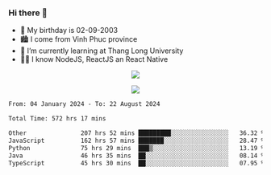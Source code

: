 ### Hi there 👋
- 🎂 My birthday is 02-09-2003
- 🏙️ I come from Vinh Phuc province
- 🌱 I’m currently learning at Thang Long University
- 🧑‍💻 I know NodeJS, ReactJS an React Native
<p align="center"><img src="https://github-readme-stats.vercel.app/api?username=tmquang0209&show_icons=true&theme=gradient"></p>
<p align="center"><img src="https://github-readme-stats.vercel.app/api/top-langs/?username=tmquang0209&hide=scss,css&langs_count=10"></p>
<!--START_SECTION:waka-->

```txt
From: 04 January 2024 - To: 22 August 2024

Total Time: 572 hrs 17 mins

Other               207 hrs 52 mins █████████░░░░░░░░░░░░░░░░   36.32 %
JavaScript          162 hrs 57 mins ███████░░░░░░░░░░░░░░░░░░   28.47 %
Python              75 hrs 29 mins  ███▒░░░░░░░░░░░░░░░░░░░░░   13.19 %
Java                46 hrs 35 mins  ██░░░░░░░░░░░░░░░░░░░░░░░   08.14 %
TypeScript          45 hrs 30 mins  ██░░░░░░░░░░░░░░░░░░░░░░░   07.95 %
```

<!--END_SECTION:waka-->
